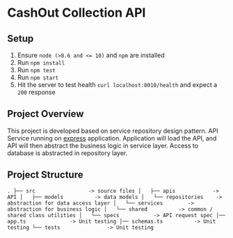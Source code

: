 # CashOut Collection API

## Setup
1. Ensure `node (>8.6 and <= 10)` and `npm` are installed
2. Run `npm install`
3. Run `npm test`
4. Run `npm start`
5. Hit the server to test health `curl localhost:8010/health` and expect a `200` response 

## Project Overview
This project is developed based on service repository design pattern. API Service running on [express](https://expressjs.com/) application.
Application will load the API, and API will then abstract the business logic in service layer. Access to database is abstracted in repository layer.

## Project Structure
`.
├── src                 -> source files
│   ├── apis            -> API
│   ├── models          -> data models
│   └── repositories    -> abstraction for data access layer
│   └── services        -> abstraction for business logic
│   └── shared          -> common / shared class utilities
│   └── specs           -> API request spec
│── app.ts              -> Unit testing
│── schemas.ts          -> Unit testing
└── tests               -> Unit testing
`
